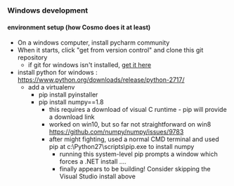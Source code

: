### Windows development

#### environment setup (how Cosmo does it at least)

* On a windows computer, install pycharm community
* When it starts, click "get from version control" and clone this git repository
	* if git for windows isn't installed, [get it here](https://www.jetbrains.com/help/pycharm/using-git-integration.html#)
* install python for windows : https://www.python.org/downloads/release/python-2717/
	* add a virtualenv
		* pip install pyinstaller
		* pip install numpy==1.8
			* this requires a download of visual C runtime - pip will provide a download link
			* worked on win10, but so far not straightforward on win8 https://github.com/numpy/numpy/issues/9783
			* after might fighting, used a normal CMD terminal and used pip at c:\Python27\scripts\pip.exe to install numpy
				* running this system-level pip prompts a window which forces a .NET install ....
				* finally appears to be building! Consider skipping the Visual Studio install above



